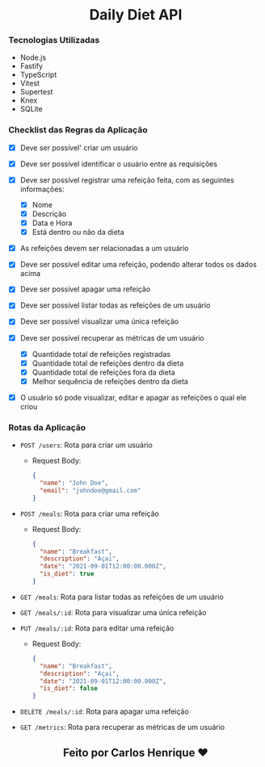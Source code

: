 <h1 align="center">Daily Diet API</h1>



### Tecnologias Utilizadas

- Node.js
- Fastify
- TypeScript
- Vitest
- Supertest
- Knex
- SQLite

### Checklist das Regras da Aplicação

- [x] Deve ser possível' criar um usuário
- [x] Deve ser possível identificar o usuário entre as requisições
- [x] Deve ser possível registrar uma refeição feita, com as seguintes informações:
  - [x] Nome
  - [x] Descrição
  - [x] Data e Hora
  - [x] Está dentro ou não da dieta
- [x] As refeições devem ser relacionadas a um usuário
- [x] Deve ser possível editar uma refeição, podendo alterar todos os dados acima
- [x] Deve ser possível apagar uma refeição
- [x] Deve ser possível listar todas as refeições de um usuário
- [x] Deve ser possível visualizar uma única refeição
- [x] Deve ser possível recuperar as métricas de um usuário
  - [x] Quantidade total de refeições registradas
  - [x] Quantidade total de refeições dentro da dieta
  - [x] Quantidade total de refeições fora da dieta
  - [x] Melhor sequência de refeições dentro da dieta
- [x] O usuário só pode visualizar, editar e apagar as refeições o qual ele criou



### Rotas da Aplicação

- `POST /users`: Rota para criar um usuário

  - Request Body:

    ```json
    {
      "name": "John Doe",
      "email": "johndoe@gmail.com"
    }
    ```

- `POST /meals`: Rota para criar uma refeição

  - Request Body:

    ```json
    {
      "name": "Breakfast",
      "description": "Açai",
      "date": "2021-09-01T12:00:00.000Z",
      "is_diet": true
    }
    ```
- `GET /meals`: Rota para listar todas as refeições de um usuário

- `GET /meals/:id`: Rota para visualizar uma única refeição

- `PUT /meals/:id`: Rota para editar uma refeição

  - Request Body:

    ```json
    {
      "name": "Breakfast",
      "description": "Açai",
      "date": "2021-09-01T12:00:00.000Z",
      "is_diet": false
    }
    ```
- `DELETE /meals/:id`: Rota para apagar uma refeição

- `GET /metrics`: Rota para recuperar as métricas de um usuário

<h2 align="center"> Feito por Carlos Henrique ❤️</h2>

